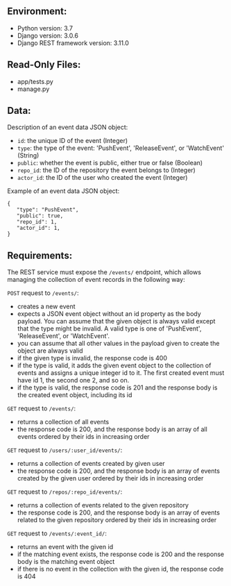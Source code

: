## Environment:
- Python version: 3.7
- Django version: 3.0.6
- Django REST framework version: 3.11.0

## Read-Only Files:
- app/tests.py
- manage.py

## Data:
Description of an event data JSON object:

- `id`: the unique ID of the event (Integer)  
- `type`: the type of the event: 'PushEvent', 'ReleaseEvent', or 'WatchEvent' (String)
- `public`: whether the event is public, either true or false (Boolean)
- `repo_id`: the ID of the repository the event belongs to (Integer)
- `actor_id`: the ID of the user who created the event (Integer)

Example of an event data JSON object:
```
{
   "type": "PushEvent",
   "public": true,
   "repo_id": 1,
   "actor_id": 1,
}
```

## Requirements:

The REST service must expose the `/events/` endpoint, which allows managing the collection of event records in the following way:


`POST` request to `/events/`:
- creates a new event
- expects a JSON event object without an id property as the body payload. You can assume that the given object is always valid except that the type might be invalid. A valid type is one of 'PushEvent', 'ReleaseEvent', or 'WatchEvent'.
- you can assume that all other values in the payload given to create the object are always valid
- if the given type is invalid, the response code is 400
- if the type is valid, it adds the given event object to the collection of events and assigns a unique integer id to it. The first created event must have id 1, the second one 2, and so on.
- if the type is valid, the response code is 201 and the response body is the created event object, including its id

`GET` request to `/events/`:

- returns a collection of all events
- the response code is 200, and the response body is an array of all events ordered by their ids in increasing order

`GET` request to `/users/:user_id/events/`:
- returns a collection of events created by given user
- the response code is 200, and the response body is an array of events created by the given user ordered by their ids in increasing order

`GET` request to `/repos/:repo_id/events/`:
- returns a collection of events related to the given repository
- the response code is 200, and the response body is an array of events related to the given repository ordered by their ids in increasing order

`GET` request to `/events/:event_id/`:
- returns an event with the given id
- if the matching event exists, the response code is 200 and the response body is the matching event object
- if there is no event in the collection with the given id, the response code is 404
